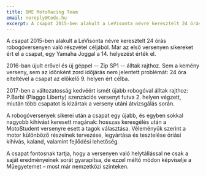 ```yaml
---
title: BME MotoRacing Team
email: noreply@todo.hu
excerpt: A csapat 2015-ben alakult a LeVisonta névre keresztelt 24 órás robogóversenyen való részvétel céljából. Már az első versenyen sikereket ért el a csapat, egy Yamaha Joggal a 14. helyezést érték el.
---
```


A csapat 2015-ben alakult a LeVisonta névre keresztelt 24 órás robogóversenyen való részvétel céljából. Már az első versenyen sikereket ért el a csapat, egy Yamaha Joggal a 14. helyezést érték el.

2016-ban újult erővel és új géppel -- Zip SP1 -- álltak rajthoz. Sem a kemény verseny, sem az időnként zord időjárás nem jelentett problémát: 24 óra elteltével a csapat az előkelő 9. helyen ért célba.

2017-ben a változatosság kedvéért ismét újabb robogóval álltak rajthoz: P.Barbi (Piaggo Liberty) szenzációs versenyt futva 2. helyen végzett, miután több csapatot is kizártak a verseny utáni átvizsgálás során.

A robogóversenyek sikerei után a csapat egy újabb, és egyben sokkal nagyobb kihívást keresett magának: hosszas keresgélés után a MotoStudent versenyre esett a tagok választása. Véleményük szerint a motor különböző részeinek tervezése, legyártása és tesztelése óriási kihívás, kaland, valamint fejlődési lehetőség.

A csapat fontosnak tartja, hogy a versenyen való helytállással ne csak a saját eredményeinek sorát gyarapítsa, de ezzel méltó módon képviselje a Műegyetemet – most már nemzetközi szinteken.
